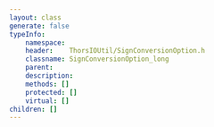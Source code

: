 ```yaml
---
layout: class
generate: false
typeInfo:
    namespace: 
    header:    ThorsIOUtil/SignConversionOption.h
    classname: SignConversionOption_long
    parent:    
    description: 
    methods: []
    protected: []
    virtual: []
children: []
---
```

